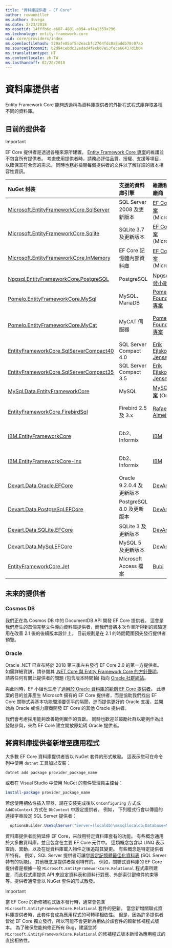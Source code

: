 ```yaml
---
title: "資料庫提供者 - EF Core"
author: rowanmiller
ms.author: divega
ms.date: 2/23/2018
ms.assetid: 14fffb6c-a687-4881-a094-af4a1359a296
ms.technology: entity-framework-core
uid: core/providers/index
ms.openlocfilehash: 520afe85af5a2eacbfc2764fdc0a8addb78c07ab
ms.sourcegitcommit: b2d94cebdc32edad4fecb07e53fece66437d1b04
ms.translationtype: HT
ms.contentlocale: zh-TW
ms.lasthandoff: 02/28/2018
---
```

# <a name="database-providers"></a>資料庫提供者

Entity Framework Core 能夠透過稱為資料庫提供者的外掛程式程式庫存取各種不同的資料庫。

## <a name="current-providers"></a>目前的提供者
> [!IMPORTANT]  
> EF Core 提供者是透過各種來源所建置。 [Entity Framework Core 專案](https://github.com/aspnet/EntityFrameworkCore)的維護並不包含所有提供者。 考慮使用提供者時，請務必評估品質、授權、支援等項目，以確保其符合您的需求。 同時也務必檢閱每個提供者的文件以了解詳細的版本相容性資訊。

| NuGet 封裝                                                                                                     | 支援的資料庫引擎 | 維護程式/廠商                                                           | 注意/需求           | 實用連結                                                                                                                                                              |
|:------------------------------------------------------------------------------------------------------------------|:---------------------------|:------------------------------------------------------------------------------|:-------------------------------|:--------------------------------------------------------------------------------------------------------------------------------------------------------------------------|
| [Microsoft.EntityFrameworkCore.SqlServer](https://www.nuget.org/packages/Microsoft.EntityFrameworkCore.SqlServer) | SQL Server 2008 及更新版本    | [EF Core 專案](https://github.com/aspnet/EntityFrameworkCore/) (Microsoft) |                                | [docs](xref:core/providers/sql-server/index)                                                                                                                              |
| [Microsoft.EntityFrameworkCore.Sqlite](https://www.nuget.org/packages/Microsoft.EntityFrameworkCore.Sqlite)       | SQLite 3.7 及更新版本         | [EF Core 專案](https://github.com/aspnet/EntityFrameworkCore/) (Microsoft) |                                | [docs](xref:core/providers/sqlite/index)                                                                                                                                  |
| [Microsoft.EntityFrameworkCore.InMemory](https://www.nuget.org/packages/Microsoft.EntityFrameworkCore.InMemory)   | EF Core 記憶體內部資料庫 | [EF Core 專案](https://github.com/aspnet/EntityFrameworkCore/) (Microsoft) | 僅供測試               | [docs](xref:core/providers/in-memory/index)                                                                                                                               |
| [Npgsql.EntityFrameworkCore.PostgreSQL](https://www.nuget.org/packages/Microsoft.EntityFrameworkCore.SqlServer)   | PostgreSQL                 | [Npgsql 開發小組](https://github.com/npgsql)                          |                                | [docs](http://www.npgsql.org/efcore/index.html)                                                                                                                           |
| [Pomelo.EntityFrameworkCore.MySql](https://www.nuget.org/packages/Pomelo.EntityFrameworkCore.MySql)               | MySQL、MariaDB             | [Pomelo Foundation 專案](https://github.com/PomeloFoundation)              |                                | [讀我檔案](https://github.com/PomeloFoundation/Pomelo.EntityFrameworkCore.MySql/blob/master/README.md)                                                                      |
| [Pomelo.EntityFrameworkCore.MyCat](https://www.nuget.org/packages/Pomelo.EntityFrameworkCore.MyCat)               | MyCAT 伺服器               | [Pomelo Foundation 專案](https://github.com/PomeloFoundation)              | 發行前版本，最高 EF Core 1.1 | [讀我檔案](https://github.com/PomeloFoundation/Pomelo.EntityFrameworkCore.MyCat/blob/master/README.md)                                                                      |
| [EntityFrameworkCore.SqlServerCompact40](https://www.nuget.org/packages/EntityFrameworkCore.SqlServerCompact40)   | SQL Server Compact 4.0     | [Erik Ejlskov Jensen](https://github.com/ErikEJ/)                             | .NET Framework                 | [wiki](https://github.com/ErikEJ/EntityFramework.SqlServerCompact/wiki/Using-EF-Core-with-SQL-Server-Compact-in-Traditional-.NET-Applications)                            |
| [EntityFrameworkCore.SqlServerCompact35](https://www.nuget.org/packages/EntityFrameworkCore.SqlServerCompact35)   | SQL Server Compact 3.5     | [Erik Ejlskov Jensen](https://github.com/ErikEJ/)                             | .NET Framework                 | [wiki](https://github.com/ErikEJ/EntityFramework.SqlServerCompact/wiki/Using-EF-Core-with-SQL-Server-Compact-in-Traditional-.NET-Applications)                            |
| [MySql.Data.EntityFrameworkCore](https://www.nuget.org/packages/MySql.Data.EntityFrameworkCore)                   | MySQL                      | [MySQL 專案](http://dev.mysql.com) (Oracle)                                | 發行前版本                    | [docs](https://dev.mysql.com/doc/connector-net/en/)                                                                                                                       |
| [EntityFrameworkCore.FirebirdSql](https://www.nuget.org/packages/EntityFrameworkCore.FirebirdSql/)                | Firebird 2.5 及 3.x       | [Rafael Almeida](https://github.com/ralmsdeveloper)                           | EF Core 2.0 及更新版本            | [wiki](https://github.com/ralmsdeveloper/EntityFrameworkCore.FirebirdSQL/wiki)                                                                                            |
| [IBM.EntityFrameworkCore](https://www.nuget.org/packages/IBM.EntityFrameworkCore)                                 | Db2、Informix              | [IBM](https://ibm.com)                                                        | 最高 EF Core 1.1，Windows     | [常見問題集](https://www.ibm.com/developerworks/community/blogs/96960515-2ea1-4391-8170-b0515d08e4da/entry/Instructions_for_downloading_and_using_DB2_NET_Core_provider_package) |
| [IBM.EntityFrameworkCore-lnx](https://www.nuget.org/packages/IBM.EntityFrameworkCore-lnx)                         | Db2、Informix              | [IBM](https://ibm.com)                                                        | 最高 EF Core 1.1、Linux       | [常見問題集](https://www.ibm.com/developerworks/community/blogs/96960515-2ea1-4391-8170-b0515d08e4da/entry/Instructions_for_downloading_and_using_DB2_NET_Core_provider_package) |
| [Devart.Data.Oracle.EFCore](https://www.nuget.org/packages/Devart.Data.Oracle.EFCore/)                            | Oracle 9.2.0.4 及更新版本     | [DevArt](https://www.devart.com/)                                             | 已支付                           | [docs](https://www.devart.com/dotconnect/oracle/docs/)                                                                                                                    |
| [Devart.Data.PostgreSql.EFCore](https://www.nuget.org/packages/Devart.Data.PostgreSql.EFCore/)                    | PostgreSQL 8.0 及更新版本     | [DevArt](https://www.devart.com/)                                             | 已支付                           | [docs](https://www.devart.com/dotconnect/postgresql/docs/)                                                                                                                |
| [Devart.Data.SQLite.EFCore](https://www.nuget.org/packages/Devart.Data.SQLite.EFCore/)                            | SQLite 3 及更新版本           | [DevArt](https://www.devart.com/)                                             | 已支付                           | [docs](https://www.devart.com/dotconnect/sqlite/docs/)                                                                                                                    |
| [Devart.Data.MySql.EFCore](https://www.nuget.org/packages/Devart.Data.MySql.EFCore/)                              | MySQL 5 及更新版本            | [DevArt](https://www.devart.com/)                                             | 已支付                           | [docs](https://www.devart.com/dotconnect/mysql/docs/)                                                                                                                     |
| [EntityFrameworkCore.Jet](https://www.nuget.org/packages/EntityFrameworkCore.Jet/)                                | Microsoft Access 檔案     | [Bubi](https://github.com/bubibubi)                                           | EF Core 2.0、.NET Framework    | [讀我檔案](https://github.com/bubibubi/EntityFrameworkCore.Jet/blob/master/docs/README.md)                                                                                  |

## <a name="future-providers"></a>未來的提供者

### <a name="cosmos-db"></a>Cosmos DB

我們正在為 Cosmos DB 中的 DocumentDB API 開發 EF Core 提供者。 這會是我們產生的首個完整文件導向資料庫提供者，而我們會將本次作業所得到的經驗運用在改善 2.1 後的後續版本設計上。 目前規劃是在 2.1 的時間範圍預先發行提供者預覽。

### <a name="oracle"></a>Oracle
Oracle .NET 已宣布將於 2018 第三季左右發行 EF Core 2.0 的第一方提供者。 如需詳細資訊，請參閱其 [.NET Core 與 Entity Framework Core 的方針聲明](http://www.oracle.com/technetwork/topics/dotnet/tech-info/odpnet-dotnet-ef-core-sod-4395108.pdf)。
請將任何有關此提供者的問題 (包含版本時間軸) 指向 [Oracle 社群網站](https://community.oracle.com/)。

與此同時，EF 小組也生產了[適用於 Oracle 資料庫的範例 EF Core 提供者](https://github.com/aspnet/EntityFrameworkCore/blob/dev/samples/OracleProvider/README.md)。 此專案的目的並非產生 Microsoft 擁有的 EF Core 提供者，而是協助我們找出 EF Core 關聯式與基本功能間須要弭平的隔閡，進而提供更好的 Oracle 支援，並開始為 Oracle 或協力廠商開發 EF Core 的其他 Oracle 提供者。

我們會考慮採用能夠改善範例實作的貢獻。 同時也歡迎並鼓勵社群以範例作為出發點參與，來為 EF Core 建立開放原始碼 Oracle 提供者。

## <a name="adding-a-database-provider-to-your-application"></a>將資料庫提供者新增至應用程式

大多數 EF Core 資料庫提供者皆以 NuGet 套件的形式散發。 這表示您可在命令列中使用 `dotnet` 工具加以安裝：

``` console
dotnet add package provider_package_name
```

或者在 Visual Studio 中使用 NuGet 的套件管理員主控台：

``` powershell
install-package provider_package_name
```

若您使用相依性插入容器，請在安裝完成後以 `OnConfiguring` 方式或 `AddDbContext` 方式在 `DbContext` 中設定提供者。 例如， 下列程式行會以傳遞的連接字串設定 SQL Server 提供者：

``` csharp
  optionsBuilder.UseSqlServer("Server=(localdb)\mssqllocaldb;Database=MyDatabase;Trusted_Connection=True;");
```  

資料庫提供者能夠延伸 EF Core，來啟用特定資料庫套有的功能。 有些概念通用於大多數資料庫，並且包含在主要 EF Core 元件中。 這類概念包含以 LINQ 表示查詢、異動，以及在從資料庫載入物件之後追蹤其變更。 有些概念是特定提供者所特有。 例如，SQL Server 提供者可讓您[設定記憶體最佳化資料表](xref:core/providers/sql-server/memory-optimized-tables) (SQL Server 特有的功能)。 其他概念是提供者類別特有的。 例如，關聯式資料庫的 EF Core 提供者是根據一般 `Microsoft.EntityFrameworkCore.Relational` 程式庫所建置，而此程式庫提供 API 來設定資料表和資料行對應、外部索引鍵條件約束等等。提供者通常會以 NuGet 套件的形式散發。

> [!IMPORTANT]  
> 當 EF Core 的新修補程式版本發行時，通常會包含 `Microsoft.EntityFrameworkCore.Relational` 套件的更新。 當您新增關聯式資料庫提供者時，此套件會成為應用程式的可轉移相依性。 但是，因為許多提供者皆從 EF Core 獨立發行，所以可能不會更新為相依於該套件的較新修補程式版本。 為了確保您能夠修正所有 Bug，建議您將 `Microsoft.EntityFrameworkCore.Relational` 的修補程式版本新增為應用程式的直接相依性。
